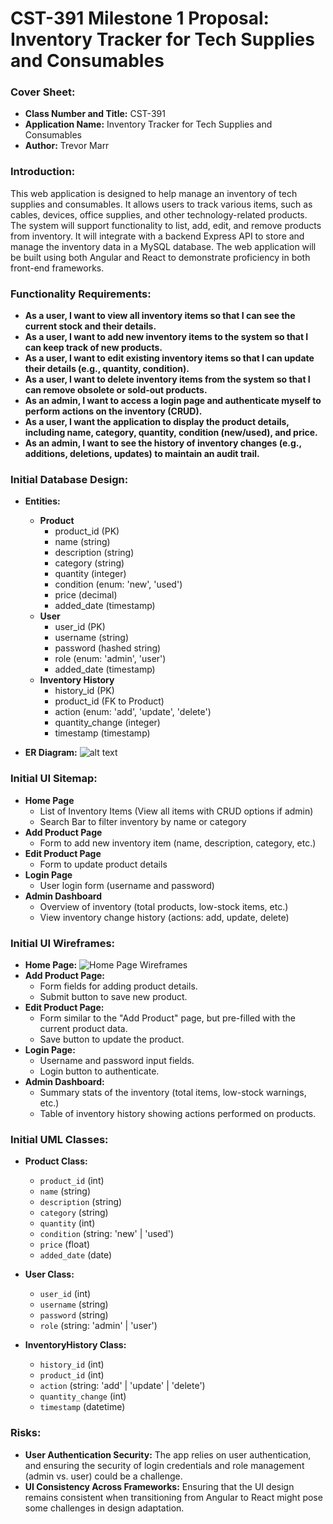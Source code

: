
# CST-391 Milestone 1 Proposal: Inventory Tracker for Tech Supplies and Consumables

### **Cover Sheet:**
- **Class Number and Title:** CST-391
- **Application Name:** Inventory Tracker for Tech Supplies and Consumables
- **Author:** Trevor Marr

### **Introduction:**
This web application is designed to help manage an inventory of tech supplies and consumables. It allows users to track various items, such as cables, devices, office supplies, and other technology-related products. The system will support functionality to list, add, edit, and remove products from inventory. It will integrate with a backend Express API to store and manage the inventory data in a MySQL database. The web application will be built using both Angular and React to demonstrate proficiency in both front-end frameworks.

### **Functionality Requirements:**
- **As a user, I want to view all inventory items so that I can see the current stock and their details.**
- **As a user, I want to add new inventory items to the system so that I can keep track of new products.**
- **As a user, I want to edit existing inventory items so that I can update their details (e.g., quantity, condition).**
- **As a user, I want to delete inventory items from the system so that I can remove obsolete or sold-out products.**
- **As an admin, I want to access a login page and authenticate myself to perform actions on the inventory (CRUD).**
- **As a user, I want the application to display the product details, including name, category, quantity, condition (new/used), and price.**
- **As an admin, I want to see the history of inventory changes (e.g., additions, deletions, updates) to maintain an audit trail.**

### **Initial Database Design:**
- **Entities:**
  - **Product**
    - product_id (PK)
    - name (string)
    - description (string)
    - category (string)
    - quantity (integer)
    - condition (enum: 'new', 'used')
    - price (decimal)
    - added_date (timestamp)
  - **User**
    - user_id (PK)
    - username (string)
    - password (hashed string)
    - role (enum: 'admin', 'user')
    - added_date (timestamp)
  - **Inventory History**
    - history_id (PK)
    - product_id (FK to Product)
    - action (enum: 'add', 'update', 'delete')
    - quantity_change (integer)
    - timestamp (timestamp)

- **ER Diagram:** 
![alt text](<Screenshot 2025-01-19 at 5.29.57 PM.png>)

### **Initial UI Sitemap:**
- **Home Page**
  - List of Inventory Items (View all items with CRUD options if admin)
  - Search Bar to filter inventory by name or category
- **Add Product Page**
  - Form to add new inventory item (name, description, category, etc.)
- **Edit Product Page**
  - Form to update product details
- **Login Page**
  - User login form (username and password)
- **Admin Dashboard**
  - Overview of inventory (total products, low-stock items, etc.)
  - View inventory change history (actions: add, update, delete)

### **Initial UI Wireframes:**
- **Home Page:**
  ![Home Page Wireframes](<Screenshot 2025-01-21 at 7.39.57 AM.png>)
- **Add Product Page:**
  - Form fields for adding product details.
  - Submit button to save new product.
- **Edit Product Page:**
  - Form similar to the "Add Product" page, but pre-filled with the current product data.
  - Save button to update the product.
- **Login Page:**
  - Username and password input fields.
  - Login button to authenticate.
- **Admin Dashboard:**
  - Summary stats of the inventory (total items, low-stock warnings, etc.)
  - Table of inventory history showing actions performed on products.

### **Initial UML Classes:**
- **Product Class:**
  - `product_id` (int)
  - `name` (string)
  - `description` (string)
  - `category` (string)
  - `quantity` (int)
  - `condition` (string: 'new' | 'used')
  - `price` (float)
  - `added_date` (date)
  
- **User Class:**
  - `user_id` (int)
  - `username` (string)
  - `password` (string)
  - `role` (string: 'admin' | 'user')

- **InventoryHistory Class:**
  - `history_id` (int)
  - `product_id` (int)
  - `action` (string: 'add' | 'update' | 'delete')
  - `quantity_change` (int)
  - `timestamp` (datetime)

### **Risks:**
- **User Authentication Security:** The app relies on user authentication, and ensuring the security of login credentials and role management (admin vs. user) could be a challenge.
- **UI Consistency Across Frameworks:** Ensuring that the UI design remains consistent when transitioning from Angular to React might pose some challenges in design adaptation.
